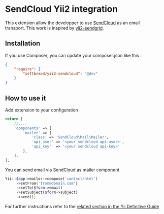SendCloud Yii2 integration
=========================

This extension allow the developper to use [SendCloud](https://sendcloud.net/) as an email transport.
This work is inspired by [yii2-sendgrid](https://github.com/pgaultier/yii2-sendgrid).

Installation
------------

If you use Composer, you can update your composer.json like this :

``` json
{
    "require": {
        "softbread/yii2-sendcloud": "@dev"
    }
}
```

How to use it
------------

Add extension to your configuration

``` php
return [
    //....
    'components' => [
        'mailer' => [
            'class' => 'SendCloud\Mail\Mailer',
            'api_user' => '<your sendcloud api-user>',
            'api_key'  => '<your sendcloud api-key>'
        ],
    ],
];
```

You can send email via SendCloud as mailer component 

``` php
Yii::$app->mailer->compose('contact/html')
     ->setFrom('from@domain.com')
     ->setTo($form->email)
     ->setSubject($form->subject)
     ->send();
```

For further instructions refer to the [related section in the Yii Definitive Guide](http://www.yiiframework.com/doc-2.0/guide-tutorial-mailing.html)

